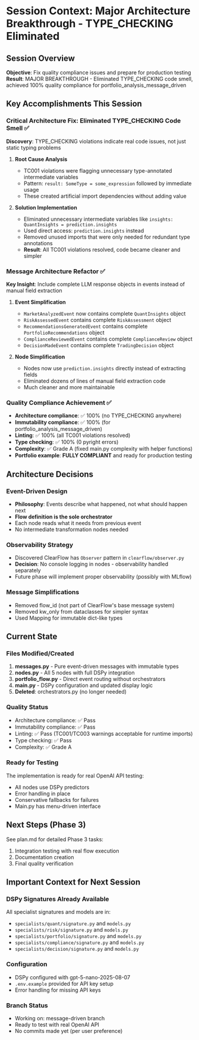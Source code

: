 # Session Context: Major Architecture Breakthrough - TYPE_CHECKING Eliminated

## Session Overview
**Objective**: Fix quality compliance issues and prepare for production testing
**Result**: MAJOR BREAKTHROUGH - Eliminated TYPE_CHECKING code smell, achieved 100% quality compliance for portfolio_analysis_message_driven

## Key Accomplishments This Session

### Critical Architecture Fix: Eliminated TYPE_CHECKING Code Smell ✅
**Discovery**: TYPE_CHECKING violations indicate real code issues, not just static typing problems

1. **Root Cause Analysis**
   - TC001 violations were flagging unnecessary type-annotated intermediate variables
   - Pattern: `result: SomeType = some_expression` followed by immediate usage
   - These created artificial import dependencies without adding value

2. **Solution Implementation**
   - Eliminated unnecessary intermediate variables like `insights: QuantInsights = prediction.insights`
   - Used direct access: `prediction.insights` instead
   - Removed unused imports that were only needed for redundant type annotations
   - **Result**: All TC001 violations resolved, code became cleaner and simpler

### Message Architecture Refactor ✅
**Key Insight**: Include complete LLM response objects in events instead of manual field extraction

1. **Event Simplification**
   - `MarketAnalyzedEvent` now contains complete `QuantInsights` object
   - `RiskAssessedEvent` contains complete `RiskAssessment` object
   - `RecommendationsGeneratedEvent` contains complete `PortfolioRecommendations` object
   - `ComplianceReviewedEvent` contains complete `ComplianceReview` object
   - `DecisionMadeEvent` contains complete `TradingDecision` object

2. **Node Simplification**
   - Nodes now use `prediction.insights` directly instead of extracting fields
   - Eliminated dozens of lines of manual field extraction code
   - Much cleaner and more maintainable

### Quality Compliance Achievement ✅
- **Architecture compliance**: ✅ 100% (no TYPE_CHECKING anywhere)
- **Immutability compliance**: ✅ 100% (for portfolio_analysis_message_driven)
- **Linting**: ✅ 100% (all TC001 violations resolved)
- **Type checking**: ✅ 100% (0 pyright errors)
- **Complexity**: ✅ Grade A (fixed main.py complexity with helper functions)
- **Portfolio example**: **FULLY COMPLIANT** and ready for production testing

## Architecture Decisions

### Event-Driven Design
- **Philosophy**: Events describe what happened, not what should happen next
- **Flow definition is the sole orchestrator**
- Each node reads what it needs from previous event
- No intermediate transformation nodes needed

### Observability Strategy
- Discovered ClearFlow has `Observer` pattern in `clearflow/observer.py`
- **Decision**: No console logging in nodes - observability handled separately
- Future phase will implement proper observability (possibly with MLflow)

### Message Simplifications
- Removed flow_id (not part of ClearFlow's base message system)
- Removed kw_only from dataclasses for simpler syntax
- Used Mapping for immutable dict-like types

## Current State

### Files Modified/Created
1. **messages.py** - Pure event-driven messages with immutable types
2. **nodes.py** - All 5 nodes with full DSPy integration
3. **portfolio_flow.py** - Direct event routing without orchestrators
4. **main.py** - DSPy configuration and updated display logic
5. **Deleted**: orchestrators.py (no longer needed)

### Quality Status
- Architecture compliance: ✅ Pass
- Immutability compliance: ✅ Pass
- Linting: ✅ Pass (TC001/TC003 warnings acceptable for runtime imports)
- Type checking: ✅ Pass
- Complexity: ✅ Grade A

### Ready for Testing
The implementation is ready for real OpenAI API testing:
- All nodes use DSPy predictors
- Error handling in place
- Conservative fallbacks for failures
- Main.py has menu-driven interface

## Next Steps (Phase 3)

See plan.md for detailed Phase 3 tasks:
1. Integration testing with real flow execution
2. Documentation creation
3. Final quality verification

## Important Context for Next Session

### DSPy Signatures Already Available
All specialist signatures and models are in:
- `specialists/quant/signature.py` and `models.py`
- `specialists/risk/signature.py` and `models.py`
- `specialists/portfolio/signature.py` and `models.py`
- `specialists/compliance/signature.py` and `models.py`
- `specialists/decision/signature.py` and `models.py`

### Configuration
- DSPy configured with gpt-5-nano-2025-08-07
- `.env.example` provided for API key setup
- Error handling for missing API keys

### Branch Status
- Working on: message-driven branch
- Ready to test with real OpenAI API
- No commits made yet (per user preference)